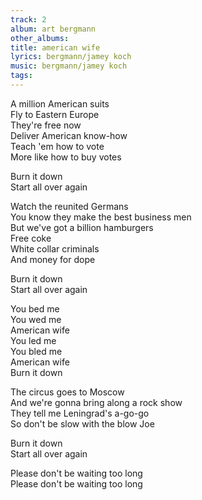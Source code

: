 ```yaml
---
track: 2
album: art bergmann
other_albums:
title: american wife
lyrics: bergmann/jamey koch
music: bergmann/jamey koch
tags:
---
```

A million American suits  
Fly to Eastern Europe  
They're free now  
Deliver American know-how  
Teach 'em how to vote  
More like how to buy votes  
  
Burn it down  
Start all over again  
  
Watch the reunited Germans  
You know they make the best business men  
But we've got a billion hamburgers  
Free coke  
White collar criminals  
And money for dope  
  
Burn it down  
Start all over again  
  
You bed me  
You wed me  
American wife  
You led me  
You bled me  
American wife  
Burn it down  
  
The circus goes to Moscow  
And we're gonna bring along a rock show  
They tell me Leningrad's a-go-go  
So don't be slow with the blow Joe  
  
Burn it down  
Start all over again  
  
Please don't be waiting too long  
Please don't be waiting too long  
